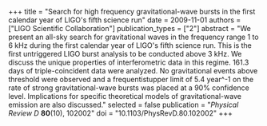 +++
title = "Search for high frequency gravitational-wave bursts in the first calendar year of LIGO's fifth science run"
date = 2009-11-01
authors = ["LIGO Scientific Collaboration"]
publication_types = ["2"]
abstract = "We present an all-sky search for gravitational waves in the frequency range 1 to 6 kHz during the first calendar year of LIGO's fifth science run. This is the first untriggered LIGO burst analysis to be conducted above 3 kHz. We discuss the unique properties of interferometric data in this regime. 161.3 days of triple-coincident data were analyzed. No gravitational events above threshold were observed and a frequentistupper limit of 5.4 year^-1 on the rate of strong gravitational-wave bursts was placed at a 90% confidence level. Implications for specific theoretical models of gravitational-wave emission are also discussed."
selected = false
publication = "*Physical Review D* **80**(10), 102002"
doi = "10.1103/PhysRevD.80.102002"
+++
